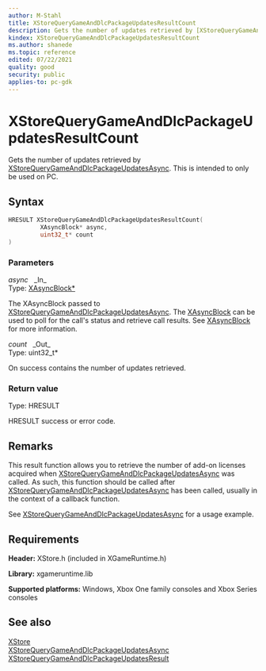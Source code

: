 ```yaml
---
author: M-Stahl
title: XStoreQueryGameAndDlcPackageUpdatesResultCount
description: Gets the number of updates retrieved by [XStoreQueryGameAndDlcPackageUpdatesAsync](xstorequerygameanddlcpackageupdatesasync.md).
kindex: XStoreQueryGameAndDlcPackageUpdatesResultCount
ms.author: shanede
ms.topic: reference
edited: 07/22/2021
quality: good
security: public
applies-to: pc-gdk
---
```


# XStoreQueryGameAndDlcPackageUpdatesResultCount  
  
Gets the number of updates retrieved by [XStoreQueryGameAndDlcPackageUpdatesAsync](xstorequerygameanddlcpackageupdatesasync.md).
This is intended to only be used on PC.

## Syntax  
  
```cpp
HRESULT XStoreQueryGameAndDlcPackageUpdatesResultCount(  
         XAsyncBlock* async,  
         uint32_t* count  
)  
```  
  
### Parameters  
  
*async* &nbsp;&nbsp;\_In\_  
Type: [XAsyncBlock*](../../xasync/structs/xasyncblock.md)  
  
The XAsyncBlock passed to [XStoreQueryGameAndDlcPackageUpdatesAsync](xstorequerygameanddlcpackageupdatesasync.md). The [XAsyncBlock](../../xasync/structs/xasyncblock.md) can be used to poll for the call's status and retrieve call results. See [XAsyncBlock](../../xasync/structs/xasyncblock.md) for more information.  
  
*count* &nbsp;&nbsp;\_Out\_  
Type: uint32_t*  
  
On success contains the number of updates retrieved.  
  
### Return value
Type: HRESULT
  
HRESULT success or error code.    
  
## Remarks  
  
This result function allows you to retrieve the number of add-on licenses acquired when [XStoreQueryGameAndDlcPackageUpdatesAsync](xstorequerygameanddlcpackageupdatesasync.md) was called. As such, this function should be called after [XStoreQueryGameAndDlcPackageUpdatesAsync](xstorequerygameanddlcpackageupdatesasync.md) has been called, usually in the context of a callback function.  
  
See [XStoreQueryGameAndDlcPackageUpdatesAsync](xstorequerygameanddlcpackageupdatesasync.md) for a usage example.  
  
  
## Requirements  
  
**Header:** XStore.h (included in XGameRuntime.h)
  
**Library:** xgameruntime.lib
  
**Supported platforms:** Windows, Xbox One family consoles and Xbox Series consoles  
  
## See also  
[XStore](../xstore_members.md)  
[XStoreQueryGameAndDlcPackageUpdatesAsync](xstorequerygameanddlcpackageupdatesasync.md)  
[XStoreQueryGameAndDlcPackageUpdatesResult](xstorequerygameanddlcpackageupdatesresult.md)  